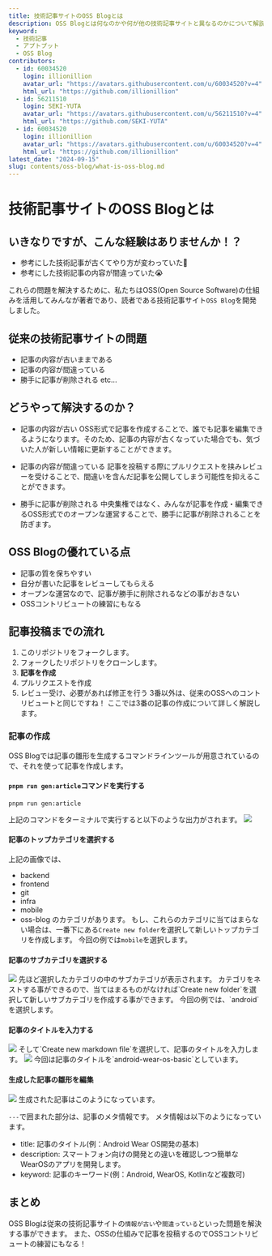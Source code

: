 ```yaml
---
title: 技術記事サイトのOSS Blogとは
description: OSS Blogとは何なのかや何が他の技術記事サイトと異なるのかについて解説します。
keyword:
  - 技術記事
  - アプトプット
  - OSS Blog
contributors:
  - id: 60034520
    login: illionillion
    avatar_url: "https://avatars.githubusercontent.com/u/60034520?v=4"
    html_url: "https://github.com/illionillion"
  - id: 56211510
    login: SEKI-YUTA
    avatar_url: "https://avatars.githubusercontent.com/u/56211510?v=4"
    html_url: "https://github.com/SEKI-YUTA"
  - id: 60034520
    login: illionillion
    avatar_url: "https://avatars.githubusercontent.com/u/60034520?v=4"
    html_url: "https://github.com/illionillion"
latest_date: "2024-09-15"
slug: contents/oss-blog/what-is-oss-blog.md
---
```


# 技術記事サイトのOSS Blogとは

## いきなりですが、こんな経験はありませんか！？

- 参考にした技術記事が古くてやり方が変わっていた🥺
- 参考にした技術記事の内容が間違っていた😭

これらの問題を解決するために、私たちはOSS(Open Source Software)の仕組みを活用してみんなが著者であり、読者である技術記事サイト`OSS Blog`を開発しました。

## 従来の技術記事サイトの問題

- 記事の内容が古いままである
- 記事の内容が間違っている
- 勝手に記事が削除される
  etc...

## どうやって解決するのか？

- 記事の内容が古い
  OSS形式で記事を作成することで、誰でも記事を編集できるようになります。そのため、記事の内容が古くなっていた場合でも、気づいた人が新しい情報に更新することができます。

- 記事の内容が間違っている
  記事を投稿する際にプルリクエストを挟みレビューを受けることで、間違いを含んだ記事を公開してしまう可能性を抑えることができます。

- 勝手に記事が削除される
  中央集権ではなく、みんなが記事を作成・編集できるOSS形式でのオープンな運営することで、勝手に記事が削除されることを防ぎます。

## OSS Blogの優れている点

- 記事の質を保ちやすい
- 自分が書いた記事をレビューしてもらえる
- オープンな運営なので、記事が勝手に削除されるなどの事がおきない
- OSSコントリビュートの練習にもなる

## 記事投稿までの流れ

1. このリポジトリをフォークします。
2. フォークしたリポジトリをクローンします。
3. **記事を作成**
4. プルリクエストを作成
5. レビュー受け、必要があれば修正を行う
   3番以外は、従来のOSSへのコントリビュートと同じですね！
   ここでは3番の記事の作成について詳しく解説します。

### 記事の作成

OSS Blogでは記事の雛形を生成するコマンドラインツールが用意されているので、それを使って記事を作成します。

#### `pnpm run gen:article`コマンドを実行する

```
pnpm run gen:article
```

上記のコマンドをターミナルで実行すると以下のような出力がされます。
<img src="https://github.com/user-attachments/assets/9e1c50cd-3ddc-4591-b7b6-ada9a97c2b80">

#### 記事のトップカテゴリを選択する

上記の画像では、

- backend
- frontend
- git
- infra
- mobile
- oss-blog
  のカテゴリがあります。
  もし、これらのカテゴリに当てはまらない場合は、一番下にある`Create new folder`を選択して新しいトップカテゴリを作成します。
  今回の例では`mobile`を選択します。

#### 記事のサブカテゴリを選択する

<img src="https://github.com/user-attachments/assets/05a26f2f-49f8-42e6-9fbe-0ecb1fe9af9a">
先ほど選択したカテゴリの中のサブカテゴリが表示されます。
カテゴリをネストする事ができるので、当てはまるものがなければ`Create new folder`を選択して新しいサブカテゴリを作成する事ができます。
今回の例では、`android`を選択します。

#### 記事のタイトルを入力する

<img src="https://github.com/user-attachments/assets/ddb0eebf-c781-46d7-bf80-42b3c7ab8907">
そして`Create new markdown file`を選択して、記事のタイトルを入力します。
<img src="https://github.com/user-attachments/assets/04694465-df8d-4030-9d67-f5f756d11a78">
今回は記事のタイトルを`android-wear-os-basic`としています。

#### 生成した記事の雛形を編集

<img src="https://github.com/user-attachments/assets/9818e95b-511d-4d01-92ae-e3bfad8ffe1b">
生成された記事はこのようになっています。

`---`で囲まれた部分は、記事のメタ情報です。
メタ情報は以下のようになっています。

- title: 記事のタイトル(例：Android Wear OS開発の基本)
- description: スマートフォン向けの開発との違いを確認しつつ簡単なWearOSのアプリを開発します。
- keyword: 記事のキーワード(例：Android, WearOS, Kotlinなど複数可)

## まとめ

OSS Blogは従来の技術記事サイトの`情報が古い`や`間違っている`といった問題を解決する事ができます。
また、OSSの仕組みで記事を投稿するのでOSSコントリビュートの練習にもなる！
